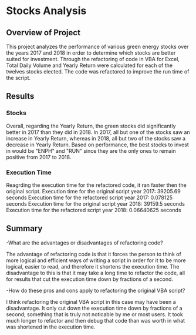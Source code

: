 # Stocks Analysis 

## Overview of Project 
This project analyzes the performance of various green energy stocks over the years 2017 and 2018 in order to determine which stocks are better suited for investment. Through the refactoring of code in VBA for Excel, Total Daily Volume and Yearly Return were calculated for each of the twelves stocks elected. The code was refactored to improve the run time of the script. 

## Results

### Stocks 
Overall, regarding the Yearly Return, the green stocks did significantly better in 2017 than they did in 2018. In 2017, all but one of the stocks saw an increase in Yearly Return, whereas in 2018, all but two of the stocks saw a decrease in Yearly Return. Based on performance, the best stocks to invest in would be "ENPH" and "RUN" since they are the only ones to remain positive from 2017 to 2018. 

### Execution Time
Reagrding the execution time for the refactored code, it ran faster then the original script. 
Execution time for the original script year 2017: 39205.69 seconds
Execution time for the refactored script year 2017: 0.078125 seconds
Execution time for the original script year 2018: 39159.5 seconds 
Execution time for the refactored script year 2018: 0.06640625 seconds 

## Summary
-What are the advantages or disadvantages of refactoring code? 

The advantage of refactoring code is that it forces the person to think of more logical and efficient ways of writing a script in order for it to be more logical, easier to read, and therefore it shortens the execution time. The disadvantage to this is that it may take a long time to refactor the code, all for results that cut the execution time down by fractions of a second. 

-How do these pros and cons apply to refactoring the original VBA script? 

I think refactoring the original VBA script in this case may have been a disadvantage. It only cut down the execution time down by fractions of a second; something that is truly not noticable by me or most users. It took much longer to refactor and then debug that code than was worth in what was shortened in the execution time. 